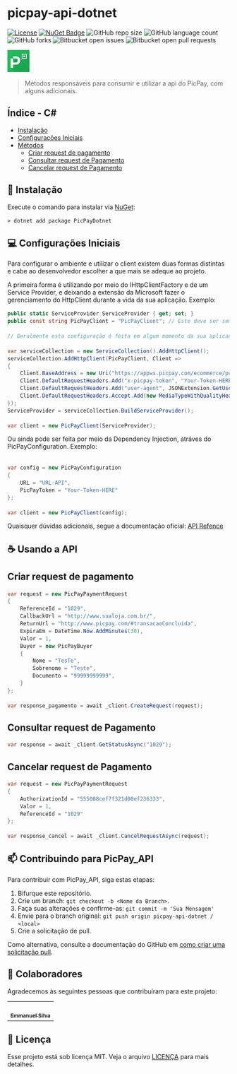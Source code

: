 # picpay-api-dotnet

[![License](https://img.shields.io/badge/license-MIT-green)](./LICENSE)
[![NuGet Badge](https://buildstats.info/nuget/PicPayDotnet)](https://www.nuget.org/packages/PicPayDotnet)
![GitHub repo size](https://img.shields.io/github/repo-size/ManuMelva/picpay-api-dotnet?style=for-the-badge)
![GitHub language count](https://img.shields.io/github/languages/count/ManuMelva/picpay-api-dotnet?style=for-the-badge)
![GitHub forks](https://img.shields.io/github/forks/ManuMelva/picpay-api-dotnet?style=for-the-badge)
![Bitbucket open issues](https://img.shields.io/bitbucket/issues/ManuMelva/picpay-api-dotnet?style=for-the-badge)
![Bitbucket open pull requests](https://img.shields.io/bitbucket/pr-raw/ManuMelva/picpay-api-dotnet?style=for-the-badge)

<img src="PicPayDotnet/Icon/PicPay.png" alt="PicPay Image">

> Métodos responsáveis para consumir e utilizar a api do PicPay, com alguns adicionais.

## Índice - C#
- [Instalação](#instalação)
- [Configurações Iniciais](#configurações-iniciais)
- [Métodos](#usando-a-api)
  - [Criar request de pagamento](#criar-request-de-pagamento)
  - [Consultar request de Pagamento](#consultar-request-de-pagamento)
  - [Cancelar request de Pagamento](#cancelar-request-de-pagamento)

## 🚀 Instalação

Execute o comando para instalar via [NuGet](https://www.nuget.org/packages/PicPayDotnet/):

```.net cli
> dotnet add package PicPayDotnet
```

## 💻 Configurações Iniciais
Para configurar o ambiente e utilizar o client existem duas formas distintas e cabe ao desenvolvedor escolher a que mais se adeque ao projeto.

A primeira forma é utilizando por meio do IHttpClientFactory e de um Service Provider, e deixando a extensão da Microsoft fazer o gerenciamento do HttpClient durante a vida da sua aplicação.
Exemplo:
```C#
public static ServiceProvider ServiceProvider { get; set; }
public const string PicPayClient = "PicPayClient"; // Este deve ser sempre o Nome do HttpClient nomeado

// Geralmente esta configuração é feita em algum momento da sua aplicação e se mantém por toda ela

var serviceCollection = new ServiceCollection().AddHttpClient();
serviceCollection.AddHttpClient(PicPayClient, Client =>
{
    Client.BaseAddress = new Uri("https://appws.picpay.com/ecommerce/public/");
    Client.DefaultRequestHeaders.Add("x-picpay-token", "Your-Token-HERE");
    Client.DefaultRequestHeaders.Add("user-agent", JSONExtension.GetUserAgent());
    Client.DefaultRequestHeaders.Accept.Add(new MediaTypeWithQualityHeaderValue("application/json"));
});
ServiceProvider = serviceCollection.BuildServiceProvider();

var client = new PicPayClient(ServiceProvider);
```

Ou ainda pode ser feita por meio da Dependency Injection, atráves do PicPayConfiguration. Exemplo:
```C#

var config = new PicPayConfiguration
{
    URL = "URL-API",
    PicPayToken = "Your-Token-HERE"
};

var client = new PicPayClient(config);
```

Quaisquer dúvidas adicionais, segue a documentação oficial: [API Refence](https://picpay.github.io/picpay-docs-digital-payments/checkout/resources/api-reference)

## ☕ Usando a API

## Criar request de pagamento
```C#
var request = new PicPayPaymentRequest
{
    ReferenceId = "1029",
    CallbackUrl = "http://www.sualoja.com.br/",
    ReturnUrl = "http://www.picpay.com/#transacaoConcluida",
    ExpiraEm = DateTime.Now.AddMinutes(30),
    Valor = 1,
    Buyer = new PicPayBuyer
    {
        Nome = "TesTe",
        Sobrenome = "Teste",
        Documento = "99999999999",
    }
};

var response_pagamento = await _client.CreateRequest(request);
```

## Consultar request de Pagamento
```C#
var response = await _client.GetStatusAsync("1029");
```

## Cancelar request de Pagamento
```C#
var request = new PicPayPaymentRequest
{
    AuthorizationId = "555008cef7f321d00ef236333",
    Valor = 1,
    ReferenceId = "1029"
};

var response_cancel = await _client.CancelRequestAsync(request);
```

## 📫 Contribuindo para PicPay_API

Para contribuir com PicPay_API, siga estas etapas:

1. Bifurque este repositório.
2. Crie um branch: `git checkout -b <Nome da Branch>`.
3. Faça suas alterações e confirme-as: `git commit -m 'Sua Mensagem'`
4. Envie para o branch original: `git push origin picpay-api-dotnet / <local>`
5. Crie a solicitação de pull.

Como alternativa, consulte a documentação do GitHub em [como criar uma solicitação pull](https://help.github.com/en/github/collaborating-with-issues-and-pull-requests/creating-a-pull-request).

## 🤝 Colaboradores

Agradecemos às seguintes pessoas que contribuíram para este projeto:

<table>
  <tr>
    <td align="center">
      <a href="https://github.com/ManuMelva" title="">
        <img src="https://github.com/ManuMelva.png" width="100px;" alt=""/><br>
        <sub>
          <b>Emmanuel Silva</b>
        </sub>
      </a>
    </td>
  </tr>
</table>

## 📝 Licença

Esse projeto está sob licença MIT. Veja o arquivo [LICENÇA](LICENSE) para mais detalhes.
